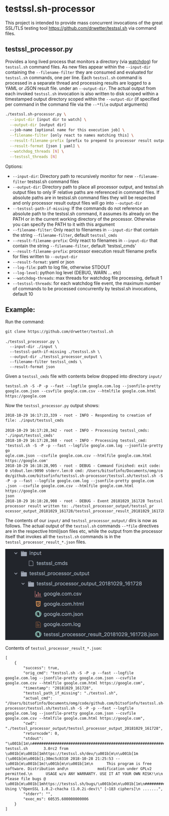 # testssl.sh-processor

This project is intended to provide mass concurrent invocations of the great SSL/TLS
testing tool https://github.com/drwetter/testssl.sh via command files.

## testssl_processor.py

Provides a long lived process that monitors a directory (via [watchdog](https://github.com/gorakhargosh/watchdog))
for `testssl.sh` command files. As new files appear within the `--input-dir` containing the `--filename-filter`
they are consumed and evaluated for `testssl.sh` commands, one per line. Each `testssl.sh` command is processed in a separate thread and processing results are logged to a YAML or JSON result file. under an `--output-dir`. The actual output from each invoked `testssl.sh` invocation is also written to disk scoped within a timestamped output directory scoped within the `--output-dir` (if specified per command in the command file via the `--*file` output arguments)

```bash
./testssl.sh-processor.py \
  --input-dir [input dir to watch] \
  --output-dir [output dir]
  --job-name [optional name for this execution job] \
  --filename-filter [only react to names matching this] \
  --result-filename-prefix [prefix to prepend to processor result output files] \
  --result-format [json | yaml] \
  --watchdog_threads [N] \
  --testssl_threads [N]
```

Options:
* `--input-dir`: Directory path to recursively monitor for new `--filename-filter` testssl.sh command files
* `--output-dir`: Directory path to place all processor output, and testssl.sh output files to only IF relative paths are referenced in command files. If absolute paths are in testssl.sh command files they will be respected and only processor result output files will go into `--output-dir`
* `--testssl-path-if-missing`: If the commands do not reference an absolute path to the testssl.sh command, it assumes its already on the PATH or in the current working directory of the processor. Otherwise you can specify the PATH to it with this argument
* `--filename-filter`: Only react to filenames in `--input-dir` that contain the string `--filename-filter`, default `testssl_cmds`
* `--result-filename-prefix`: Only react to filenames in `--input-dir` that contain the string `--filename-filter`, default 'testssl_cmds'
* `--result-filename-prefix`: processor execution result filename prefix for files written to `--output-dir`
* `--result-format`: yaml or json
* `--log-file`: path to log file, otherwise STDOUT
* `--log-level`: python log level (DEBUG, WARN ... etc)
* `--watchdog-threads`: max threads for watchdog file processing, default 1
* `--testssl-threads`: for each watchdog file event, the maximum number of commands to be processed concurrently by testssl.sh invocations, default 10


## Example:

Run the command:
```
git clone https://github.com/drwetter/testssl.sh

./testssl_processor.py \
  --input-dir ./input \
  --testssl-path-if-missing ./testssl.sh \
  --output-dir ./testssl_processor_output \
  --filename-filter testssl_cmds \
  --result-format json
```

Given a `testssl_cmds` file with contents below dropped into directory `input/`

```
testssl.sh -S -P -p --fast --logfile google.com.log --jsonfile-pretty google.com.json --csvfile google.com.csv --htmlfile google.com.html https://google.com
```

Now the `testssl_processor.py` output shows:

```
2018-10-29 16:17:23,339 - root - INFO - Responding to creation of file: ./input/testssl_cmds

2018-10-29 16:17:28,342 - root - INFO - Processing testssl_cmds: './input/testssl_cmds'
2018-10-29 16:17:28,368 - root - INFO - Processing testssl_cmd: 'testssl.sh -S -P -p --fast --logfile google.com.log --jsonfile-pretty go
ogle.com.json --csvfile google.com.csv --htmlfile google.com.html https://google.com'
2018-10-29 16:18:28,905 - root - DEBUG - Command finished: exit code: 0 stdout.len:9090 stderr.len:0 cmd: /Users/bitsofinfo/Documents/omg/co
de/github.com/bitsofinfo/testssl.sh-processor/testssl.sh/testssl.sh -S -P -p --fast --logfile google.com.log --jsonfile-pretty google.com
.json --csvfile google.com.csv --htmlfile google.com.html https://google.com
json
2018-10-29 16:18:28,908 - root - DEBUG - Event 20181029_161728 Testssl processor result written to: ./testssl_processor_output/testssl_pr
ocessor_output_20181029_161728/testssl_processor_result_20181029_161728.json
```

The contents of our `input/` and `testssl_processor_output/` dirs is now as follows.
The actual output of the `testssl.sh` commands `--*file` directives are in the respective html/json files etc, while the output from the processor itself that invokes all the `testssl.sh` commands is in the `testssl_processor_result_*.json` files.

![](docs/dirs.png)

Contents of `testssl_processor_result_*.json`:

```
[
    {
        "success": true,
        "orig_cmd": "testssl.sh -S -P -p --fast --logfile google.com.log --jsonfile-pretty google.com.json --csvfile google.com.csv --htmlfile google.com.html https://google.com",
        "timestamp": "20181029_161728",
        "testssl_path_if_missing": "./testssl.sh",
        "actual_cmd": "/Users/bitsofinfo/Documents/omg/code/github.com/bitsofinfo/testssl.sh-processor/testssl.sh/testssl.sh -S -P -p --fast --logfile google.com.log --jsonfile-pretty google.com.json --csvfile google.com.csv --htmlfile google.com.html https://google.com",
        "cwd": "./testssl_processor_output/testssl_processor_output_20181029_161728",
        "returncode": 0,
        "stdout": "\u001b[1m\n###########################################################\n    testssl.sh       3.0rc2 from \u001b[m\u001b[1mhttps://testssl.sh/dev/\u001b[m\n\u001b[1m    (\u001b[m\u001b[1;30mc5c8310 2018-10-28 21:25:53 -- \u001b[m\u001b[1m)\u001b[m\n\u001b[1m\n      This program is free software. Distribution and\n             modification under GPLv2 permitted.\n      USAGE w/o ANY WARRANTY. USE IT AT YOUR OWN RISK!\n\n       Please file bugs @ \u001b[m\u001b[1mhttps://testssl.sh/bugs/\u001b[m\n\u001b[1m\n###########################################################\u001b[m\n\n Using \"OpenSSL 1.0.2-chacha (1.0.2i-dev)\" [~183 ciphers]\n .......",
        "stderr": "",
        "exec_ms": 60535.600000000006
    }
]
```
